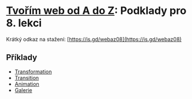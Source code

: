 # [Tvořím web od A do Z](https://github.com/czechitas/tvorim-web-a-z): Podklady pro 8. lekci

Krátký odkaz na stažení: [https://is.gd/webaz08](https://is.gd/webaz08)

## Příklady

- [Transformation](priklady/01-transformation)
- [Transition](priklady/02-transition)
- [Animation](priklady/03-animation)
- [Galerie](priklady/04-galerie)
